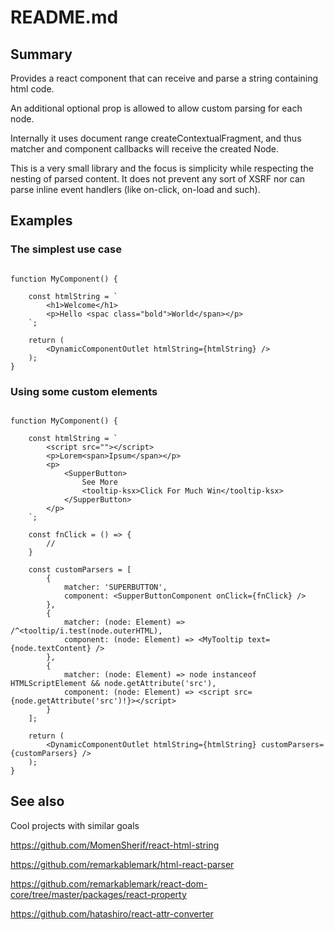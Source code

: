 README.md
=========

## Summary

Provides a react component that can receive and parse a string containing
html code.

An additional optional prop is allowed to allow custom parsing for each node.

Internally it uses document range createContextualFragment, and thus matcher
and component callbacks will receive the created Node.

This is a very small library and the focus is simplicity while respecting the
nesting of parsed content. It does not prevent any sort of XSRF nor can parse
inline event handlers (like on-click, on-load and such).

## Examples

### The simplest use case

```tsx

function MyComponent() {

    const htmlString = `
        <h1>Welcome</h1>
        <p>Hello <spac class="bold">World</span></p>
    `;

    return (
        <DynamicComponentOutlet htmlString={htmlString} />
    );
}

```

### Using some custom elements

```tsx

function MyComponent() {

    const htmlString = `
        <script src=""></script>
        <p>Lorem<span>Ipsum</span></p>
        <p>
            <SupperButton>
                See More
                <tooltip-ksx>Click For Much Win</tooltip-ksx>
            </SupperButton>
        </p>
    `;

    const fnClick = () => {
        //
    }

    const customParsers = [
        {
            matcher: 'SUPERBUTTON',
            component: <SupperButtonComponent onClick={fnClick} />
        },
        {
            matcher: (node: Element) => /^<tooltip/i.test(node.outerHTML),
            component: (node: Element) => <MyTooltip text={node.textContent} />
        },
        {
            matcher: (node: Element) => node instanceof HTMLScriptElement && node.getAttribute('src'),
            component: (node: Element) => <script src={node.getAttribute('src')!}></script>
        }
    ];

    return (
        <DynamicComponentOutlet htmlString={htmlString} customParsers={customParsers} />
    );
}

```

## See also

Cool projects with similar goals

https://github.com/MomenSherif/react-html-string

https://github.com/remarkablemark/html-react-parser

https://github.com/remarkablemark/react-dom-core/tree/master/packages/react-property

https://github.com/hatashiro/react-attr-converter

